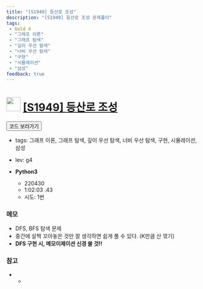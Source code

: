 ```yaml
---
title: "[S1949] 등산로 조성"
description: "[S1949] 등산로 조성 문제풀이"
tags: 
 - Gold 4
 - "그래프 이론"
 - "그래프 탐색"
 - "깊이 우선 탐색"
 - "너비 우선 탐색"
 - "구현"
 - "시뮬레이션"
 - "삼성"
feedback: true
---
```

<h1><img src="https://doky.space/assets/icpclev/g4.svg" height="37px"> <a href="http://icpc.me/S1949" target="_blank">[S1949] 등산로 조성</a></h1>

<a href="https://github.com/DokySp/acmicpc-practice/tree/master/S1949"><button class="btn btn-info">코드 보러가기</button></a>

- tags: 그래프 이론, 그래프 탐색, 깊이 우선 탐색, 너비 우선 탐색, 구현, 시뮬레이션, 삼성
- lev: g4

- **Python3**
  - 220430
  - 1:02:03 .43
  - 시도: 1번

### 메모
 - DFS, BFS 탐색 문제
 - 중간에 살짝 꼬아놓은 것만 잘 생각하면 쉽게 풀 수 있다. (K만큼 산 깎기)
 - **DFS 구현 시, 메모이제이션 신경 쓸 것!!**

### 참고
 - -
